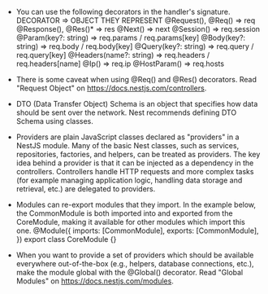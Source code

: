 * You can use the following decorators in the handler's signature.
    DECORATOR               => OBJECT THEY REPRESENT
    @Request(), @Req()	    => req
    @Response(), @Res()*	=> res
    @Next()	                => next
    @Session()	            => req.session
    @Param(key?: string)	=> req.params / req.params[key]
    @Body(key?: string)	    => req.body / req.body[key]
    @Query(key?: string)	=> req.query / req.query[key]
    @Headers(name?: string)	=> req.headers / req.headers[name]
    @Ip()	                => req.ip
    @HostParam()	        => req.hosts

* There is some caveat when using @Req() and @Res() decorators. Read "Request Object" on https://docs.nestjs.com/controllers.

* DTO (Data Transfer Object) Schema is an object that specifies how data should be sent over the network. Nest recommends defining DTO Schema using classes.

* Providers are plain JavaScript classes declared as "providers" in a NestJS module. Many of the basic Nest classes, such as services, repositories, factories, and helpers, can be treated as providers. The key idea behind a provider is that it can be injected as a dependency in the controllers. Controllers handle HTTP requests and more complex tasks (for example managing application logic, handling data storage and retrieval, etc.) are delegated to providers.

* Modules can re-export modules that they import. In the example below, the CommonModule is both imported into and exported from the CoreModule, making it available for other modules which import this one.
@Module({
  imports: [CommonModule],
  exports: [CommonModule],
})
export class CoreModule {}

* When you want to provide a set of providers which should be available everywhere out-of-the-box (e.g., helpers, database connections, etc.), make the module global with the @Global() decorator. Read "Global Modules" on https://docs.nestjs.com/modules.

